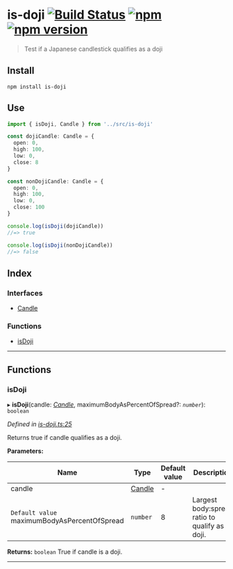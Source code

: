 
is-doji [![Build Status](https://travis-ci.org/EricCrosson/is-doji.svg?branch=master)](https://travis-ci.org/EricCrosson/is-doji) [![npm](https://img.shields.io/npm/dt/is-doji.svg)](https://www.npmjs.com/package/is-doji) [![npm version](https://img.shields.io/npm/v/is-doji.svg)](https://npmjs.org/package/is-doji)
==========================================================================================================================================================================================================================================================================================================================

> Test if a Japanese candlestick qualifies as a doji

Install
-------

```shell
npm install is-doji
```

Use
---

```typescript
import { isDoji, Candle } from '../src/is-doji'

const dojiCandle: Candle = {
  open: 0,
  high: 100,
  low: 0,
  close: 8
}

const nonDojiCandle: Candle = {
  open: 0,
  high: 100,
  low: 0,
  close: 100
}

console.log(isDoji(dojiCandle))
//=> true

console.log(isDoji(nonDojiCandle))
//=> false
```

## Index

### Interfaces

* [Candle](interfaces/candle.md)

### Functions

* [isDoji](#isdoji)

---

## Functions

<a id="isdoji"></a>

###  isDoji

▸ **isDoji**(candle: *[Candle](interfaces/candle.md)*, maximumBodyAsPercentOfSpread?: *`number`*): `boolean`

*Defined in [is-doji.ts:25](https://github.com/ericcrosson/is-doji/blob/b5564f7/src/is-doji.ts#L25)*

Returns true if candle qualifies as a doji.

**Parameters:**

| Name | Type | Default value | Description |
| ------ | ------ | ------ | ------ |
| candle | [Candle](interfaces/candle.md) | - |
| `Default value` maximumBodyAsPercentOfSpread | `number` | 8 |  Largest body:spread ratio to qualify as a doji. |

**Returns:** `boolean`
True if candle is a doji.

___

